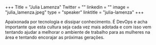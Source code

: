+++
Title = "Julia Lamenza"
Twitter = ""
linkedin = "" 
image = "julia_lamenza.jpeg"
type = "speaker"
linktitle = "julia-lamenza"
+++

Apaixonada por tecnologia e dissipar conhecimento. É DevOps e acha importante que esta cultura seja cada vez mais adotada e com isso vem  tentando   ajudar a melhorar o ambiente de trabalho  para as mulheres na área e  tentando encorajar as próximas gerações.

